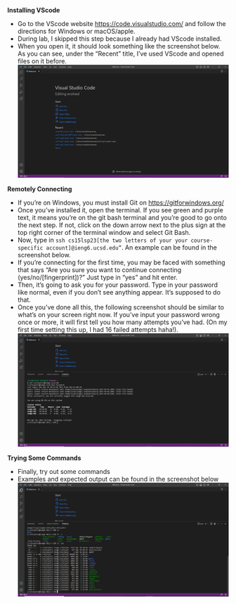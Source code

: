 **Installing VScode**
- Go to the VScode website https://code.visualstudio.com/ and follow the directions for Windows or macOS/apple.
- During lab, I skipped this step because I already had VScode installed.
- When you open it, it should look something like the screenshot below. As you can see, under the “Recent” title, I’ve used VScode and opened files on it before.
![Image](welcome.PNG)

**Remotely Connecting**
- If you’re on Windows, you must install Git on https://gitforwindows.org/ 
- Once you’ve installed it, open the terminal. If you see green and purple text, it means you’re on the git bash terminal and you’re good to go onto the next step. If not, click on the down arrow next to the plus sign at the top right corner of the terminal window and select Git Bash.
- Now, type in `ssh cs15lsp23[the two letters of your your course-specific account]@ieng6.ucsd.edu”`. An example can be found in the screenshot below.
- If you’re connecting for the first time, you may be faced with something that says “Are you sure you want to continue connecting (yes/no/[fingerprint])?” Just type in “yes” and hit enter.
- Then, it’s going to ask you for your password. Type in your password like normal, even if you don’t see anything appear. It’s supposed to do that. 
- Once you’ve done all this, the following screenshot should be similar to what’s on your screen right now. If you’ve input your password wrong once or more, it will first tell you how many attempts you’ve had. (On my first time setting this up, I had 16 failed attempts haha!). 
![Image](login.PNG)

**Trying Some Commands**
- Finally, try out some commands
- Examples and expected output can be found in the screenshot below
![Image](cmds.PNG)
